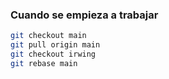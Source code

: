 ### Cuando se empieza a trabajar
```bash
git checkout main
git pull origin main
git checkout irwing
git rebase main
```